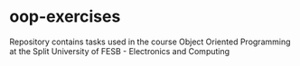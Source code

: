 # oop-exercises

Repository contains tasks used in the course Object Oriented Programming at the Split University of FESB - Electronics and Computing
